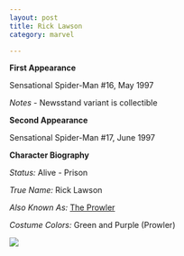```yaml
---
layout: post
title: Rick Lawson
category: marvel

---
```


**First Appearance**

Sensational Spider-Man #16, May 1997

*Notes* - Newsstand variant is collectible

**Second Appearance**

Sensational Spider-Man #17, June 1997

**Character Biography**

*Status:* Alive - Prison

*True Name:* Rick Lawson

*Also Known As:*  <a href="http://comicfirsts.com/marvel/the-prowler.html">The Prowler</a>

*Costume Colors:*  Green and Purple (Prowler)

<img src="http://comicfirsts.com/images/marvel/the-sensational-spider-man-16.jpg">
